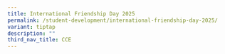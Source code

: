 ```yaml
---
title: International Friendship Day 2025
permalink: /student-development/international-friendship-day-2025/
variant: tiptap
description: ""
third_nav_title: CCE
---
```

